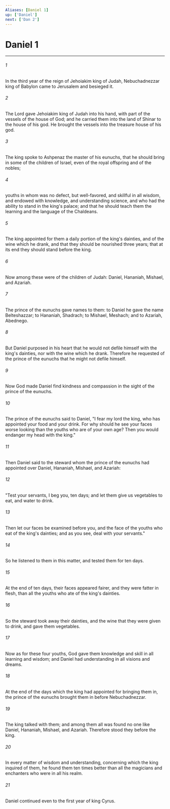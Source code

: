 ```yaml
---
Aliases: [Daniel 1]
up: ['Daniel']
next: ['Dan 2']
---
```

# Daniel 1
***





###### 1 

In the third year of the reign of Jehoiakim king of Judah, Nebuchadnezzar king of Babylon came to Jerusalem and besieged it. 



###### 2 

The Lord gave Jehoiakim king of Judah into his hand, with part of the vessels of the house of God; and he carried them into the land of Shinar to the house of his god. He brought the vessels into the treasure house of his god. 



###### 3 

The king spoke to Ashpenaz the master of his eunuchs, that he should bring in some of the children of Israel, even of the royal offspring and of the nobles; 



###### 4 

youths in whom was no defect, but well-favored, and skillful in all wisdom, and endowed with knowledge, and understanding science, and who had the ability to stand in the king's palace; and that he should teach them the learning and the language of the Chaldeans. 



###### 5 

The king appointed for them a daily portion of the king's dainties, and of the wine which he drank, and that they should be nourished three years; that at its end they should stand before the king. 



###### 6 

Now among these were of the children of Judah: Daniel, Hananiah, Mishael, and Azariah. 



###### 7 

The prince of the eunuchs gave names to them: to Daniel he gave the name Belteshazzar; to Hananiah, Shadrach; to Mishael, Meshach; and to Azariah, Abednego. 



###### 8 

But Daniel purposed in his heart that he would not defile himself with the king's dainties, nor with the wine which he drank. Therefore he requested of the prince of the eunuchs that he might not defile himself. 



###### 9 

Now God made Daniel find kindness and compassion in the sight of the prince of the eunuchs. 



###### 10 

The prince of the eunuchs said to Daniel, "I fear my lord the king, who has appointed your food and your drink. For why should he see your faces worse looking than the youths who are of your own age? Then you would endanger my head with the king." 



###### 11 

Then Daniel said to the steward whom the prince of the eunuchs had appointed over Daniel, Hananiah, Mishael, and Azariah: 



###### 12 

"Test your servants, I beg you, ten days; and let them give us vegetables to eat, and water to drink. 



###### 13 

Then let our faces be examined before you, and the face of the youths who eat of the king's dainties; and as you see, deal with your servants." 



###### 14 

So he listened to them in this matter, and tested them for ten days. 



###### 15 

At the end of ten days, their faces appeared fairer, and they were fatter in flesh, than all the youths who ate of the king's dainties. 



###### 16 

So the steward took away their dainties, and the wine that they were given to drink, and gave them vegetables. 



###### 17 

Now as for these four youths, God gave them knowledge and skill in all learning and wisdom; and Daniel had understanding in all visions and dreams. 



###### 18 

At the end of the days which the king had appointed for bringing them in, the prince of the eunuchs brought them in before Nebuchadnezzar. 



###### 19 

The king talked with them; and among them all was found no one like Daniel, Hananiah, Mishael, and Azariah. Therefore stood they before the king. 



###### 20 

In every matter of wisdom and understanding, concerning which the king inquired of them, he found them ten times better than all the magicians and enchanters who were in all his realm. 



###### 21 

Daniel continued even to the first year of king Cyrus.
